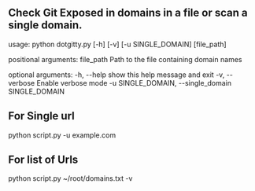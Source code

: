 ## Check Git Exposed in domains in a file or scan a single domain.
usage: python dotgitty.py [-h] [-v] [-u SINGLE_DOMAIN] [file_path]

positional arguments:
  file_path          Path to the file containing domain names

optional arguments:
  -h, --help            show this help message and exit
  -v, --verbose         Enable verbose mode
  -u SINGLE_DOMAIN, --single_domain SINGLE_DOMAIN

## For Single url 
python script.py -u example.com 

## For list of Urls
python script.py ~/root/domains.txt -v 
